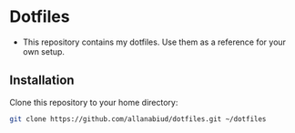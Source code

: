 # Dotfiles

- This repository contains my dotfiles. Use them as a reference for your own setup.

## Installation

Clone this repository to your home directory:

```bash
git clone https://github.com/allanabiud/dotfiles.git ~/dotfiles
```
